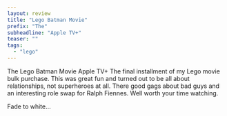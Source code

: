 ```yaml
---
layout: review
title: "Lego Batman Movie"
prefix: "The"
subheadline: "Apple TV+"
teaser: ""
tags:
  - "lego"
---
```


The Lego Batman Movie Apple TV+ The final installment of my Lego movie bulk purchase. This was great fun and 
turned out to be all about relationships, not superheroes at all. There good gags about bad guys and an 
interesting role swap for Ralph Fiennes. Well worth your time watching.

Fade to white...